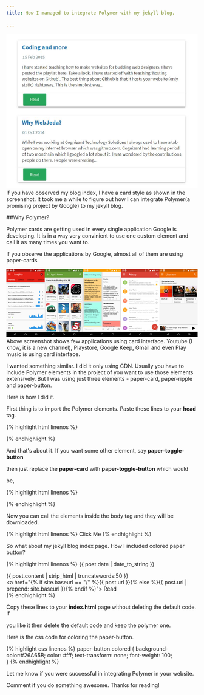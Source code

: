 ```yaml
---
title: How I managed to integrate Polymer with my jekyll blog.

---
```


![How I managed to integrate Polymer with github pages jekyll](/images/github-pages-polymer.JPG)
If you have observed my blog index, I have a card style as shown in the screenshot. It took me a while to figure out how I can integrate Polymer(a promising project by Google) to my jekyll blog.

##Why Polymer?

Polymer cards are getting used in every single application Google is developing. It is in a way very convinient to use one custom element and call it as many times you want to.

If you observe the applications by Google, almost all of them are using paper-cards

![Applications that are using polymer](/images/applications-using-polymer-cards-screenshot.jpg)
Above screenshot shows few applications using card interface. Youtube (I know, it is a new channel), Playstore, Google Keep, Gmail and even Play music is using card interface.

I wanted something similar. I did it only using CDN. Usually you have to include Polymer elements in the project of you want to use those elements extensively. But I was using just three elements - paper-card, paper-ripple and paper-button.

Here is how I did it.

First thing is to import the Polymer elements. Paste these lines to your **head** tag.

{% highlight html linenos %}
<link rel="import" href="https://cdn.rawgit.com/download/polymer-cdn/1.1.4/lib/paper-card/paper-card.html" />
<link rel="import" href="https://cdn.rawgit.com/download/polymer-cdn/1.1.4/lib/paper-button/paper-button.html" />
{% endhighlight %}


And that's about it. If you want some other element, say **paper-toggle-button** 

then just replace the **paper-card** with **paper-toggle-button** which would 

be,

{% highlight html linenos %}
<link rel="import" href="https://cdn.rawgit.com/download/polymer-cdn/1.1.4/lib/paper-toggle-button/paper-toggle-button.html" />
{% endhighlight %}

Now you can call the elements inside the body tag and they will be downloaded. 

{% highlight html linenos %}
<paper-button>Click Me</paper-button>
{% endhighlight %}

So what about my jekyll blog index page. How I included colored paper button?

{% highlight html linenos %}
 <paper-card heading="{{ post.title }}">
        <time datetime="{{ post.date | date_to_xmlschema }}" >{{ post.date | date_to_string }}</time>
        <div class="card-content">{{ post.content | strip_html | truncatewords:50 }}
        </div>
        <div class="card-actions">
        <a href="{% if site.baseurl == "/" %}{{ post.url }}{% else %}{{ post.url | prepend: site.baseurl }}{% endif %}">                           <paper-button class="colored" raised>Read</paper-button></a>
        </div>
</paper-card>
{% endhighlight %}

Copy these lines to your **index.html** page without deleting the default code. If 

you like it then delete the default code and keep the polymer one.


Here is the css code for coloring the paper-button.

{% highlight css linenos %} 
 paper-button.colored {
     background-color:#26A65B;
     color: #fff;
     text-transform: none;
     font-weight: 100;     
     }
{% endhighlight %}

Let me know if you were successful in integrating Polymer in your website. 

Comment if you do something awesome.
Thanks for reading!
